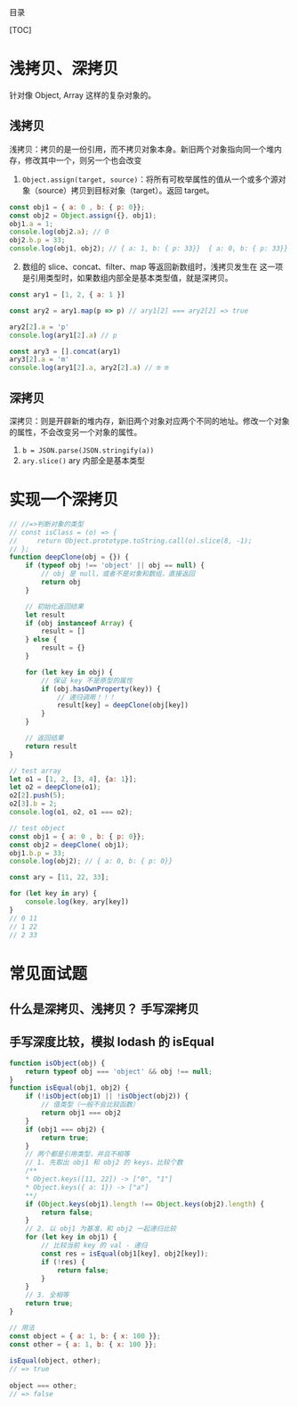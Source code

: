 目录

[TOC]

# 浅拷贝、深拷贝
针对像 Object, Array 这样的复杂对象的。


## 浅拷贝
浅拷贝：拷贝的是一份引用，而不拷贝对象本身。新旧两个对象指向同一个堆内存，修改其中一个，则另一个也会改变

1. `Object.assign(target, source)`：将所有可枚举属性的值从一个或多个源对象（source）拷贝到目标对象（target）。返回 target。
```js
const obj1 = { a: 0 , b: { p: 0}}; 
const obj2 = Object.assign({}, obj1); 
obj1.a = 1; 
console.log(obj2.a); // 0
obj2.b.p = 33;
console.log(obj1, obj2); // { a: 1, b: { p: 33}}  { a: 0, b: { p: 33}}
```
2. 数组的 slice、concat、filter、map 等返回新数组时，浅拷贝发生在 这一项是引用类型时，如果数组内部全是基本类型值，就是深拷贝。
```js
const ary1 = [1, 2, { a: 1 }]

const ary2 = ary1.map(p => p) // ary1[2] === ary2[2] => true

ary2[2].a = 'p'
console.log(ary1[2].a) // p

const ary3 = [].concat(ary1)
ary3[2].a = 'm'
console.log(ary1[2].a, ary2[2].a) // m m
```


## 深拷贝
深拷贝：则是开辟新的堆内存，新旧两个对象对应两个不同的地址。修改一个对象的属性，不会改变另一个对象的属性。

1. `b = JSON.parse(JSON.stringify(a))`
2. `ary.slice()` ary 内部全是基本类型


	
# 实现一个深拷贝

```js
// //=>判断对象的类型
// const isClass = (o) => {
//     return Object.prototype.toString.call(o).slice(8, -1);
// };
function deepClone(obj = {}) {
    if (typeof obj !== 'object' || obj == null) {
        // obj 是 null，或者不是对象和数组，直接返回
        return obj
    }

    // 初始化返回结果
    let result
    if (obj instanceof Array) {
        result = []
    } else {
        result = {}
    }

    for (let key in obj) {
        // 保证 key 不是原型的属性
        if (obj.hasOwnProperty(key)) {
            // 递归调用！！！
            result[key] = deepClone(obj[key])
        }
    }

    // 返回结果
    return result
}

// test array
let o1 = [1, 2, [3, 4], {a: 1}];
let o2 = deepClone(o1);
o2[2].push(5);
o2[3].b = 2;
console.log(o1, o2, o1 === o2);

// test object
const obj1 = { a: 0 , b: { p: 0}};
const obj2 = deepClone( obj1); 
obj1.b.p = 33;
console.log(obj2); // { a: 0, b: { p: 0}}
```

```js
const ary = [11, 22, 33];

for (let key in ary) {
    console.log(key, ary[key])
}
// 0 11
// 1 22
// 2 33
```



# 常见面试题
## 什么是深拷贝、浅拷贝？ 手写深拷贝
## 手写深度比较，模拟 lodash 的 isEqual
```js
function isObject(obj) {
    return typeof obj === 'object' && obj !== null;
}
function isEqual(obj1, obj2) {
    if (!isObject(obj1) || !isObject(obj2)) {
        // 值类型（一般不会比较函数）
        return obj1 === obj2
    }
    if (obj1 === obj2) {
        return true;
    }
    // 两个都是引用类型，并且不相等
    // 1. 先取出 obj1 和 obj2 的 keys，比较个数
    /**
    * Object.keys([11, 22]) -> ["0", "1"]
    * Object.keys({ a: 1}) -> ["a"]
    **/
    if (Object.keys(obj1).length !== Object.keys(obj2).length) {
        return false;
    }
    // 2. 以 obj1 为基准，和 obj2 一起递归比较
    for (let key in obj1) {
        // 比较当前 key 的 val - 递归
        const res = isEqual(obj1[key], obj2[key]);
        if (!res) {
            return false;
        }
    }
    // 3. 全相等
    return true;
}

// 用法
const object = { a: 1, b: { x: 100 }};
const other = { a: 1, b: { x: 100 }};
 
isEqual(object, other);
// => true
 
object === other;
// => false
```
